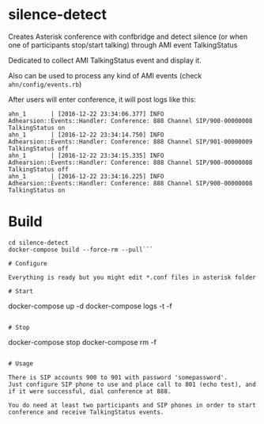 silence-detect
==============

Creates Asterisk conference with confbridge and detect silence (or when one of participants stop/start talking) through AMI event TalkingStatus

Dedicated to collect AMI TalkingStatus event and display it.

Also can be used to process any kind of AMI events (check `ahn/config/events.rb`)


After users will enter conference, it will post logs like this:

```
ahn_1       | [2016-12-22 23:34:06.377] INFO  Adhearsion::Events::Handler: Conference: 888 Channel SIP/900-00000008 TalkingStatus on
ahn_1       | [2016-12-22 23:34:14.750] INFO  Adhearsion::Events::Handler: Conference: 888 Channel SIP/901-00000009 TalkingStatus off
ahn_1       | [2016-12-22 23:34:15.335] INFO  Adhearsion::Events::Handler: Conference: 888 Channel SIP/900-00000008 TalkingStatus off
ahn_1       | [2016-12-22 23:34:16.225] INFO  Adhearsion::Events::Handler: Conference: 888 Channel SIP/900-00000008 TalkingStatus on
```

# Build

```git clone
cd silence-detect
docker-compose build --force-rm --pull```

# Configure

Everything is ready but you might edit *.conf files in asterisk folder

# Start

```
docker-compose up -d
docker-compose logs -t -f
```

# Stop

```
docker-compose stop
docker-compose rm -f
```

# Usage

There is SIP accounts 900 to 901 with password 'somepassword'.
Just configure SIP phone to use and place call to 801 (echo test), and if it were successful, dial conference at 888.

You do need at least two participants and SIP phones in order to start conference and receive TalkingStatus events.

